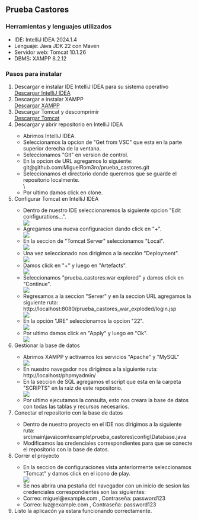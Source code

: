 <h2>Prueba Castores</h2>

<h3>Herramientas y lenguajes utilizados</h3>

<ul> 
  <li>IDE: IntelliJ IDEA 2024.1.4</li>
  <li>Lenguaje: Java JDK 22 con Maven</li>
  <li>Servidor web: Tomcat 10.1.26</li>
  <li>DBMS: XAMPP 8.2.12</li>
</ul>

<h3>Pasos para instalar</h3>
<ol>
  <li>Descargar e instalar IDE IntelliJ IDEA para su sistema operativo </li> 
  <a href="https://www.jetbrains.com/es-es/idea/download/?section=windows"> Descargar IntelliJ IDEA</a>
  <li>Descargar e instalar XAMPP</li>
  <a href="https://www.apachefriends.org/download.html">Descargar XAMPP</a>
  <li>Descargar Tomcat y descomprimir</li>
  <a href="https://tomcat.apache.org/download-10.cgi">Descargar Tomcat</a>
  <li>Descargar y abrir repositorio en IntelliJ IDEA</li>
  <ul>
    <li>Abrimos IntelliJ IDEA.</li>
    <li>Seleccionamos la opcion de "Get from VSC" que esta en la parte superior derecha de la ventana.</li>
    <li>Seleccionamos "Git" en version de control.</li>
    <li>En la opcion de URL agregamos lo siguiente: git@github.com:MiguelRom3ro/prueba_castores.git</li>
    <li>Seleccionamos el directorio donde queremos que se guarde el repositorio localmente.</li>\
    <li>Por ultimo damos click en clone.</li>
  </ul>
  <li>Configurar Tomcat en IntelliJ IDEA</li>
  <ul>
    <li>Dentro de nuestro IDE seleccionaremos la siguiente opcion "Edit configurations...".</li>
    <img src="https://github.com/user-attachments/assets/7c73f3eb-9168-4d06-906e-f305eb300636">
    <li>Agregamos una nueva configuracion dando click en "+".</li>
    <img src="https://github.com/user-attachments/assets/6b8183c3-746a-414a-a2a2-e9df87e38f8b">
    <li>En la seccion de "Tomcat Server" seleccionamos "Local".</li>
    <img src="https://github.com/user-attachments/assets/3d1b74dd-9923-498c-9652-0714ea42bf04">
    <li>Una vez seleccionado nos dirigimos a la sección "Deployment".</li>
    <img src="https://github.com/user-attachments/assets/26236d4a-d29b-4433-a5cd-7927044b0008">
    <li>Damos click en "+" y luego en "Artefacts".</li>
    <img src="https://github.com/user-attachments/assets/255fadee-b7e8-4dee-a167-f60d0e2548c8">
    <li>Seleccionamos "prueba_castores:war explored" y damos click en "Continue".</li>
    <img src="https://github.com/user-attachments/assets/8336cca2-9f9d-42c2-89e8-07476323fef9">
    <li>Regresamos a la seccion "Server" y en la seccion URL agregamos la siguiente ruta: http://localhost:8080/prueba_castores_war_exploded/login.jsp</li>
    <img src="https://github.com/user-attachments/assets/06a5a910-9a60-447f-9759-bface9ae47c8">
    <li>En la opción "JRE" seleccionamos la opcion "22".</li>
    <img src="https://github.com/user-attachments/assets/5bd2e0f4-27ec-4b6a-8236-7fb9d64e84ff">
    <li>Por ultimo damos click en "Apply" y luego en "Ok".</li>
    <img src="https://github.com/user-attachments/assets/6969df0d-b87f-4d8d-8317-1082b110021e">
  </ul>
  <li>Gestionar la base de datos</li>
  <ul>
    <li>Abrimos XAMPP y activamos los servicios "Apache" y "MySQL"</li>
    <img src="https://github.com/user-attachments/assets/f31d231c-3761-4bb9-9a8b-3804a5037856">
    <li>En nuestro navegador nos dirigimos a la siguiente ruta: http://localhost/phpmyadmin/</li>
    <li>En la seccion de SQL agregamos el script que esta en la carpeta "SCRIPTS" en la raiz de este repositorio.</li>
    <img src="https://github.com/user-attachments/assets/b21eaf9e-64a6-4c03-a6a5-ce5e5ae5595e">
    <li>Por ultimo ejecutamos la consulta, esto nos creara la base de datos con todas las tablas y recursos necesarios.</li>
  </ul>
  <li>Conectar el repositorio con la base de datos</li>
  <ul>
    <li>Dentro de nuestro proyecto en el IDE nos dirigimos a la siguiente ruta: src\main\java\com\example\prueba_castores\config\Database.java</li>
    <li>Modificamos las credenciales correspondientes para que se conecte el repositorio con la base de datos.</li>
  </ul>
  <li>Correr el proyecto</li>
  <ul>
    <li>En la seccion de configuraciones vista anteriormente seleccionamos "Tomcat" y damos click en el icono de play.</li>
    <img src="https://github.com/user-attachments/assets/2f050b2d-181b-434d-a916-b5ea6cf43832">
    <li>Se nos abrira una pestaña del navegador con un inicio de sesion las credenciales correspondientes son las siguientes:</li>
    <li>Correo: miguel@example.com , Contraseña: password123</li>
    <li>Correo: luz@example.com , Contraseña: password123</li>
  </ul>
  <li>Listo la aplicacón ya estara funcionando correctamente.</li>
</ol>

